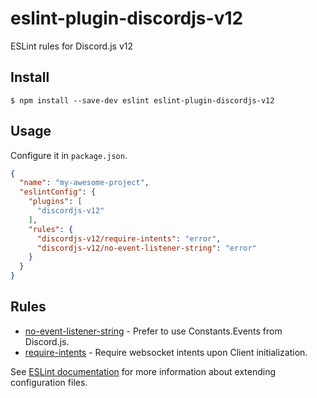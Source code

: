 # eslint-plugin-discordjs-v12 
ESLint rules for Discord.js v12

## Install

```
$ npm install --save-dev eslint eslint-plugin-discordjs-v12
```

## Usage

Configure it in `package.json`.

<!-- EXAMPLE_CONFIGURATION:START -->
```json
{
  "name": "my-awesome-project",
  "eslintConfig": {
    "plugins": [
      "discordjs-v12"
    ],
    "rules": {
      "discordjs-v12/require-intents": "error",
      "discordjs-v12/no-event-listener-string": "error"
    }
  }
}
```
<!-- EXAMPLE_CONFIGURATION:END -->


## Rules

<!-- RULES:START -->
- [no-event-listener-string](docs/rules/no-event-listener-string.md) - Prefer to use Constants.Events from Discord.js.
- [require-intents](docs/rules/require-intents.md) - Require websocket intents upon Client initialization.

<!-- RULES:END -->

See [ESLint documentation](http://eslint.org/docs/user-guide/configuring#extending-configuration-files) for more information about extending configuration files.